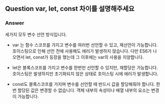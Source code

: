 ## Question var, let, const 차이를 설명해주세요

### Answer

세가지 모두 변수 선언 방식입니다.

- var 는 함수 스코프를 가지고 변수를 여러번 선언할 수 있고, 재선언이 가능합니다.
  호이스팅으로 인해 선언 전에 사용해도 에러가 발생하지 않습니다.
  다만 ES6가 나오면서 let, const가 등장을 했는데 그 이후에는 var의 사용을 지양합니다.

- let은 블록스코프를 가지고 변수를 한번만 선언할 수 있지만, 재할당은 가능합니다.
  호이스팅은 발생하지만 초기화되지 않은 상태로 호이스팅 시에 에러가 발생합니다.

- const도 블록스코프를 가지며 변수를 선언할 때 반드시 값을 할당해줘야 합니다. 한번 할당된 값은 변경할 수 없습니다.
  객체 내부의 속성이나 배열 내부의 요소는 변경이 가능합니다.
